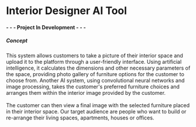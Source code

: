 # Interior Designer AI Tool
#### - - - Project In Development - - -
##### Concept </br>
This system allows customers to take a picture of their interior space and upload it to the platform through a user-friendly interface. Using artificial intelligence, it calculates the dimensions and other necessary parameters of the space, providing photo gallery of furniture options for the customer to choose from. Another AI system, using convolutional neural networks and image processing, takes the customer's preferred furniture choices and arranges them within the interior image provided by the customer. </br> </br>
The customer can then view a final image with the selected furniture placed in their interior space. Our target audience are people who want to build or re-arrange their living spaces, apartments, houses or offices.
